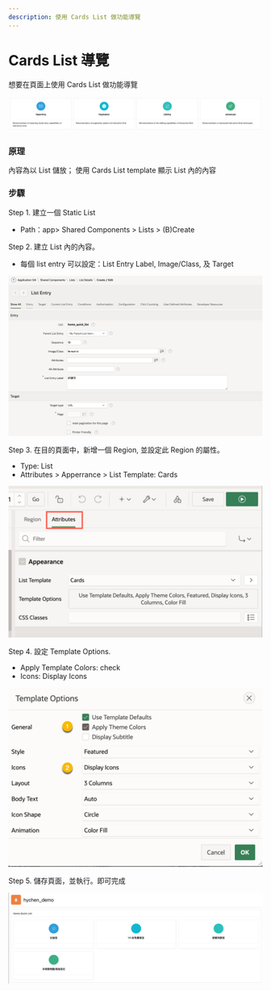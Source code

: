 ```yaml
---
description: 使用 Cards List 做功能導覽
---
```


# Cards List  導覽

想要在頁面上使用 Cards List 做功能導覽

![](<.gitbook/assets/image (4) (1) (1).png>)

### 原理

內容為以 List 儲放； 使用 Cards List template 顯示 List 內的內容

### 步驟

Step 1. 建立一個 Static List

* Path：app> Shared Components > Lists > (B)Create&#x20;

Step 2. 建立 List 內的內容。

* 每個 list entry 可以設定：List Entry Label, Image/Class, 及 Target

![](<.gitbook/assets/image (2) (1).png>)

Step 3. 在目的頁面中，新增一個 Region, 並設定此 Region 的屬性。

* Type: List
* Attributes > Apperrance > List Template: Cards

![](<.gitbook/assets/image (3) (1).png>)

Step 4. 設定 Template Options.&#x20;

* Apply Template Colors: check
* Icons: Display Icons

![](.gitbook/assets/image.png)

Step 5. 儲存頁面，並執行。即可完成

![](<.gitbook/assets/image (1).png>)
